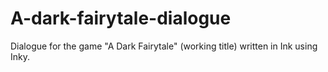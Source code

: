 # A-dark-fairytale-dialogue
Dialogue for the game "A Dark Fairytale" (working title) written in Ink using Inky.
